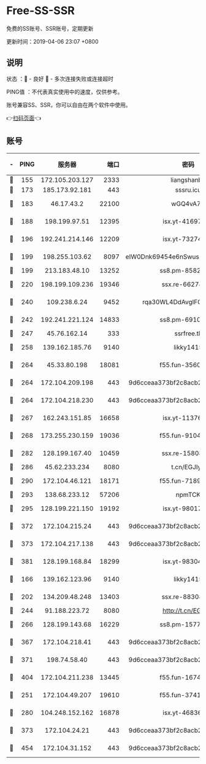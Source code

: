 # Free-SS-SSR

免费的SS账号、SSR账号，定期更新

更新时间：2019-04-06 23:07 +0800

## 说明

状态     ：🙂 - 良好 🙁 - 多次连接失败或连接超时

PING值   ：不代表真实使用中的速度，仅供参考。

账号兼容SS、SSR，你可以自由在两个软件中使用。

👉[扫码页面](https://liesauer.github.io/Free-SS-SSR/)👈

## 账号

|-|PING|服务器|端口|密码|加密方式|区域|
|:----:|:----:|:-----:|-----:|:----:|:----:|:----:|
|🙂|155|172.105.203.127|2333|liangshanbo|chacha20|JP|
|🙂|173|185.173.92.181|443|sssru.icu|rc4-md5|RU|
|🙂|183|46.17.43.2|22100|wGQ4vA7D|aes-256-gcm|RU|
|🙂|188|198.199.97.51|12395|isx.yt-41697089|aes-256-cfb|US|
|🙂|196|192.241.214.146|12209|isx.yt-73274152|aes-256-cfb|US|
|🙂|199|198.255.103.62|8097|eIW0Dnk69454e6nSwuspv9DmS201tQ0D|aes-256-cfb|US|
|🙂|199|213.183.48.10|13252|ss8.pm-85820863|rc4-md5|RU|
|🙂|220|198.199.109.236|19346|ssx.re-66274137|aes-256-cfb|US|
|🙂|240|109.238.6.24|9452|rqa30WL4DdAvgIFG6Fs3znzTa|aes-256-cfb|FR|
|🙂|242|192.241.221.124|14833|ss8.pm-69109154|aes-256-cfb|US|
|🙂|247|45.76.162.14|333|ssrfree.tk|rc4|SG|
|🙂|258|139.162.185.76|9140|likky1415|aes-256-cfb|DE|
|🙂|264|45.33.80.198|18081|f55.fun-35602530|aes-256-cfb|US|
|🙂|264|172.104.209.198|443|9d6cceaa373bf2c8acb22e60b6a58be6|aes-256-cfb|US|
|🙂|264|172.104.218.230|443|9d6cceaa373bf2c8acb22e60b6a58be6|aes-256-cfb|US|
|🙂|267|162.243.151.85|16658|isx.yt-11376029|aes-256-cfb|US|
|🙂|268|173.255.230.159|19036|f55.fun-91049822|aes-256-cfb|US|
|🙂|282|128.199.167.40|10459|ssx.re-15808413|aes-256-cfb|SG|
|🙂|286|45.62.233.234|8080|t.cn/EGJIyrl|rc4-md5|CA|
|🙂|290|172.104.46.121|18171|f55.fun-71890851|aes-256-cfb|SG|
|🙂|293|138.68.233.12|57206|npmTCK|rc4-md5|US|
|🙂|295|128.199.221.150|19192|isx.yt-98017848|aes-256-cfb|SG|
|🙂|372|172.104.215.24|443|9d6cceaa373bf2c8acb22e60b6a58be6|aes-256-cfb|US|
|🙂|373|172.104.217.138|443|9d6cceaa373bf2c8acb22e60b6a58be6|aes-256-cfb|US|
|🙂|381|128.199.168.84|18299|isx.yt-98304416|aes-256-cfb|SG|
|🙂|166|139.162.123.96|9140|likky1415|aes-256-cfb|JP|
|🙂|202|134.209.48.248|13403|ssx.re-88308510|aes-256-cfb|US|
|🙂|244|91.188.223.72|8080|http://t.cn/EGJIyrl|rc4-md5|RU|
|🙂|266|128.199.143.68|16229|ss8.pm-15775496|aes-256-cfb|SG|
|🙂|367|172.104.218.41|443|9d6cceaa373bf2c8acb22e60b6a58be6|aes-256-cfb|US|
|🙂|371|198.74.58.40|443|9d6cceaa373bf2c8acb22e60b6a58be6|aes-256-cfb|US|
|🙂|404|172.104.211.238|13445|f55.fun-16745538|aes-256-cfb|US|
|🙁|251|172.104.49.207|19610|f55.fun-37419805|aes-256-cfb|SG|
|🙁|280|104.248.152.162|16878|isx.yt-46836343|aes-256-cfb|SG|
|🙁|373|172.104.24.21|443|9d6cceaa373bf2c8acb22e60b6a58be6|aes-256-cfb|US|
|🙁|454|172.104.31.152|443|9d6cceaa373bf2c8acb22e60b6a58be6|aes-256-cfb|US|
